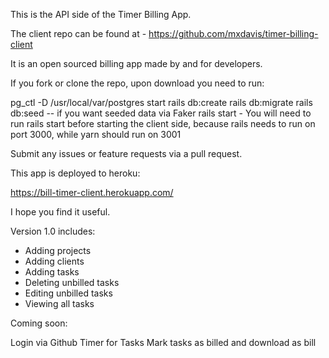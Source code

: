 This is the API side of the Timer Billing App.

The client repo can be found at - https://github.com/mxdavis/timer-billing-client

It is an open sourced billing app made by and for developers.

If you fork or clone the repo, upon download you need to run:

pg_ctl -D /usr/local/var/postgres start
rails db:create
rails db:migrate
rails db:seed -- if you want seeded data via Faker
rails start - You will need to run rails start before starting the client side, because rails needs to run on port 3000, while yarn should run on 3001

Submit any issues or feature requests via a pull request.

This app is deployed to heroku:

https://bill-timer-client.herokuapp.com/

I hope you find it useful.

Version 1.0 includes:

- Adding projects
- Adding clients
- Adding tasks
- Deleting unbilled tasks
- Editing unbilled tasks
- Viewing all tasks

Coming soon: 

Login via Github
Timer for Tasks
Mark tasks as billed and download as bill